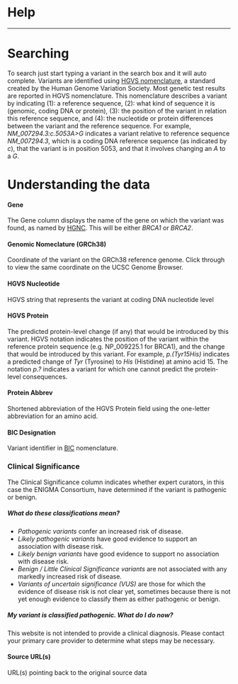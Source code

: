# Help

---

# Searching

To search just start typing a variant in the search box and it will auto complete. Variants are identified using [HGVS nomenclature](http://varnomen.hgvs.org/), a standard created by the Human Genome Variation Society.  Most genetic test results are reported in HGVS nomenclature. This nomenclature describes a variant by indicating (1): a reference sequence, (2): what kind of sequence it is (genomic, coding DNA or protein), (3): the position of the variant in relation this reference sequence, and (4): the nucleotide or protein differences between the variant and the reference sequence.  For example, _NM_007294.3:c.5053A>G_ indicates a variant relative to reference sequence _NM_007294.3_, which is a coding DNA reference sequence (as indicated by _c_), that the variant is in position 5053, and that it involves changing an _A_ to a _G_.

# Understanding the data

#### Gene

The Gene column displays the name of the gene on which the variant was found,
as named by [HGNC](http://www.genenames.org/).  This will be either _BRCA1_ or 
_BRCA2_.


#### Genomic Nomeclature (GRCh38)

Coordinate of the variant on the GRCh38 reference genome. Click through to view the same coordinate on the UCSC Genome Browser.

#### HGVS Nucleotide

HGVS string that represents the variant at coding DNA nucleotide level

#### HGVS Protein

The predicted protein-level change (if any) that would be introduced by this variant.  HGVS notation indicates the position of the variant within the reference protein sequence (e.g. NP_009225.1 for BRCA1), and the change that would be introduced by this variant.  For example, _p.(Tyr15His)_ indicates a predicted change of _Tyr_ (Tyrosine) to _His_ (Histidine) at amino acid 15.  The notation _p.?_ indicates a variant for which one cannot predict the protein-level consequences.

#### Protein Abbrev

Shortened abbreviation of the HGVS Protein field using the one-letter abbreviation for an amino acid.

#### BIC Designation

Variant identifier in [BIC](https://research.nhgri.nih.gov/bic/) nomenclature.

### Clinical Significance 

The Clinical Significance column indicates whether expert curators, in this case the ENIGMA Consortium, have determined if the variant is pathogenic or benign.

##### _What do these classifications mean?_
- *Pathogenic variants* confer an increased risk of disease.
- *Likely pathogenic variants* have good evidence to support an association with disease risk.
- *Likely benign variants* have good evidence to support no association with disease risk.
- *Benign / Little Clinical Significance variants* are not associated with any markedly increased risk of disease.
- *Variants of uncertain significance (VUS)* are those for which the evidence of disease risk is not clear yet, sometimes because there is not yet enough evidence to classify them as either pathogenic or benign.

##### _My variant is classified pathogenic. What do I do now?_
This website is not intended to provide a clinical diagnosis. Please contact your primary care provider to determine what steps may be necessary.


#### Source URL(s)
URL(s) pointing back to the original source data

